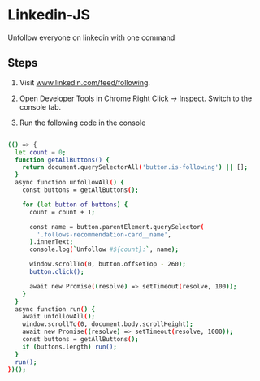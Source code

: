 # Linkedin-JS
Unfollow everyone on linkedin with one command

## Steps

1. Visit www.linkedin.com/feed/following.

2. Open Developer Tools in Chrome
Right Click -> Inspect. Switch to the console tab.

3. Run the following code in the console

```bash

(() => {
  let count = 0;
  function getAllButtons() {
    return document.querySelectorAll('button.is-following') || [];
  }
  async function unfollowAll() {
    const buttons = getAllButtons();

    for (let button of buttons) {
      count = count + 1;

      const name = button.parentElement.querySelector(
        '.follows-recommendation-card__name',
      ).innerText;
      console.log(`Unfollow #${count}:`, name);

      window.scrollTo(0, button.offsetTop - 260);
      button.click();

      await new Promise((resolve) => setTimeout(resolve, 100));
    }
  }
  async function run() {
    await unfollowAll();
    window.scrollTo(0, document.body.scrollHeight);
    await new Promise((resolve) => setTimeout(resolve, 1000));
    const buttons = getAllButtons();
    if (buttons.length) run();
  }
  run();
})();

```
